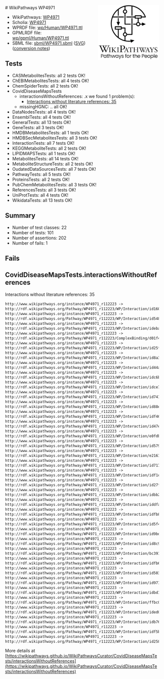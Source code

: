<img style="float: right; width: 200px" src="../logo.png" />
# WikiPathways WP4971

* WikiPathways: [WP4971](https://identifiers.org/wikipathways:WP4971)
* Scholia: [WP4971](https://scholia.toolforge.org/wikipathways/WP4971)
* WPRDF file: [wp/Human/WP4971.ttl](../wp/Human/WP4971.ttl)
* GPMLRDF file: [wp/gpml/Human/WP4971.ttl](../wp/gpml/Human/WP4971.ttl)
* SBML file: [sbml/WP4971.sbml](../sbml/WP4971.sbml) ([SVG](../sbml/WP4971.svg)) ([conversion notes](../sbml/WP4971.txt))

## Tests
* CASMetabolitesTests: all 2 tests OK!
* ChEBIMetabolitesTests: all 4 tests OK!
* ChemSpiderTests: all 2 tests OK!
* CovidDiseaseMapsTests
    * interactionsWithoutReferences: .x we found 1 problem(s):
        * [Interactions without literature references: 35](#9701cd24)
    * missingHGNC: .. all OK!
* DataNodesTests: all 4 tests OK!
* EnsemblTests: all 4 tests OK!
* GeneralTests: all 13 tests OK!
* GeneTests: all 3 tests OK!
* HMDBMetabolitesTests: all 1 tests OK!
* HMDBSecMetabolitesTests: all 3 tests OK!
* InteractionTests: all 7 tests OK!
* KEGGMetaboliteTests: all 2 tests OK!
* LIPIDMAPSTests: all 1 tests OK!
* MetabolitesTests: all 14 tests OK!
* MetaboliteStructureTests: all 2 tests OK!
* OudatedDataSourcesTests: all 7 tests OK!
* PathwayTests: all 5 tests OK!
* ProteinsTests: all 2 tests OK!
* PubChemMetabolitesTests: all 3 tests OK!
* ReferencesTests: all 3 tests OK!
* UniProtTests: all 4 tests OK!
* WikidataTests: all 13 tests OK!


## Summary

* Number of test classes: 22
* Number of tests: 101
* Number of assertions: 202
* Number of fails: 1

## Fails

<a name="9701cd24" />

## CovidDiseaseMapsTests.interactionsWithoutReferences

Interactions without literature references: 35
```
http://www.wikipathways.org/instance/WP4971_r112223 -> http://rdf.wikipathways.org/Pathway/WP4971_r112223/WP/Interaction/id16059930
http://www.wikipathways.org/instance/WP4971_r112223 -> http://rdf.wikipathways.org/Pathway/WP4971_r112223/WP/Interaction/id54810803
http://www.wikipathways.org/instance/WP4971_r112223 -> http://rdf.wikipathways.org/Pathway/WP4971_r112223/WP/Interaction/ideba742b7
http://www.wikipathways.org/instance/WP4971_r112223 -> http://rdf.wikipathways.org/Pathway/WP4971_r112223/ComplexBinding/d01f4
http://www.wikipathways.org/instance/WP4971_r112223 -> http://rdf.wikipathways.org/Pathway/WP4971_r112223/WP/Interaction/id25f4d717
http://www.wikipathways.org/instance/WP4971_r112223 -> http://rdf.wikipathways.org/Pathway/WP4971_r112223/WP/Interaction/id8a3aba31
http://www.wikipathways.org/instance/WP4971_r112223 -> http://rdf.wikipathways.org/Pathway/WP4971_r112223/WP/Interaction/id44a279d0
http://www.wikipathways.org/instance/WP4971_r112223 -> http://rdf.wikipathways.org/Pathway/WP4971_r112223/WP/Interaction/idc6bff518
http://www.wikipathways.org/instance/WP4971_r112223 -> http://rdf.wikipathways.org/Pathway/WP4971_r112223/WP/Interaction/idce77ef5b
http://www.wikipathways.org/instance/WP4971_r112223 -> http://rdf.wikipathways.org/Pathway/WP4971_r112223/WP/Interaction/id741db54d
http://www.wikipathways.org/instance/WP4971_r112223 -> http://rdf.wikipathways.org/Pathway/WP4971_r112223/WP/Interaction/id88e07046
http://www.wikipathways.org/instance/WP4971_r112223 -> http://rdf.wikipathways.org/Pathway/WP4971_r112223/WP/Interaction/idf46796ac
http://www.wikipathways.org/instance/WP4971_r112223 -> http://rdf.wikipathways.org/Pathway/WP4971_r112223/WP/Interaction/id47e580a6
http://www.wikipathways.org/instance/WP4971_r112223 -> http://rdf.wikipathways.org/Pathway/WP4971_r112223/WP/Interaction/e0fdb
http://www.wikipathways.org/instance/WP4971_r112223 -> http://rdf.wikipathways.org/Pathway/WP4971_r112223/WP/Interaction/id579a5cd1
http://www.wikipathways.org/instance/WP4971_r112223 -> http://rdf.wikipathways.org/Pathway/WP4971_r112223/WP/Interaction/e2161
http://www.wikipathways.org/instance/WP4971_r112223 -> http://rdf.wikipathways.org/Pathway/WP4971_r112223/WP/Interaction/id7170c556
http://www.wikipathways.org/instance/WP4971_r112223 -> http://rdf.wikipathways.org/Pathway/WP4971_r112223/WP/Interaction/idf1ccf22b
http://www.wikipathways.org/instance/WP4971_r112223 -> http://rdf.wikipathways.org/Pathway/WP4971_r112223/WP/Interaction/id27fd394c
http://www.wikipathways.org/instance/WP4971_r112223 -> http://rdf.wikipathways.org/Pathway/WP4971_r112223/WP/Interaction/idbb285b02
http://www.wikipathways.org/instance/WP4971_r112223 -> http://rdf.wikipathways.org/Pathway/WP4971_r112223/WP/Interaction/iddfa2f862
http://www.wikipathways.org/instance/WP4971_r112223 -> http://rdf.wikipathways.org/Pathway/WP4971_r112223/WP/Interaction/idfb8ce1eb
http://www.wikipathways.org/instance/WP4971_r112223 -> http://rdf.wikipathways.org/Pathway/WP4971_r112223/WP/Interaction/id5f48fbe
http://www.wikipathways.org/instance/WP4971_r112223 -> http://rdf.wikipathways.org/Pathway/WP4971_r112223/WP/Interaction/id9bdbb488
http://www.wikipathways.org/instance/WP4971_r112223 -> http://rdf.wikipathways.org/Pathway/WP4971_r112223/WP/Interaction/id8c9035b0
http://www.wikipathways.org/instance/WP4971_r112223 -> http://rdf.wikipathways.org/Pathway/WP4971_r112223/WP/Interaction/bc391
http://www.wikipathways.org/instance/WP4971_r112223 -> http://rdf.wikipathways.org/Pathway/WP4971_r112223/WP/Interaction/idfb679763
http://www.wikipathways.org/instance/WP4971_r112223 -> http://rdf.wikipathways.org/Pathway/WP4971_r112223/WP/Interaction/id503e90bf
http://www.wikipathways.org/instance/WP4971_r112223 -> http://rdf.wikipathways.org/Pathway/WP4971_r112223/WP/Interaction/id97188e21
http://www.wikipathways.org/instance/WP4971_r112223 -> http://rdf.wikipathways.org/Pathway/WP4971_r112223/WP/Interaction/idbd109e69
http://www.wikipathways.org/instance/WP4971_r112223 -> http://rdf.wikipathways.org/Pathway/WP4971_r112223/WP/Interaction/ffbc0
http://www.wikipathways.org/instance/WP4971_r112223 -> http://rdf.wikipathways.org/Pathway/WP4971_r112223/WP/Interaction/ided0890cb
http://www.wikipathways.org/instance/WP4971_r112223 -> http://rdf.wikipathways.org/Pathway/WP4971_r112223/WP/Interaction/idb76ba86a
http://www.wikipathways.org/instance/WP4971_r112223 -> http://rdf.wikipathways.org/Pathway/WP4971_r112223/WP/Interaction/idf5b5da68
http://www.wikipathways.org/instance/WP4971_r112223 -> http://rdf.wikipathways.org/Pathway/WP4971_r112223/WP/Interaction/id258f298a
```

More details at [https://wikipathways.github.io/WikiPathwaysCurator/CovidDiseaseMapsTests/interactionsWithoutReferences](https://wikipathways.github.io/WikiPathwaysCurator/CovidDiseaseMapsTests/interactionsWithoutReferences)

